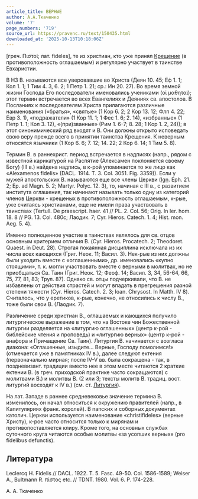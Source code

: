 ```yaml
---
article_title: ВЕРНЫЕ
author: А.А.Ткаченко
volume: '7'
page_numbers: '719'
source_url: https://pravenc.ru/text/150435.html
downloaded_at: '2025-10-13T10:18:06Z'
---
```


[греч. Πιστοί; лат. fideles], те из христиан, кто уже принял [Крещение](https://pravenc.ru/text/Крещение.html) (в противоположность оглашаемым) и регулярно участвует в таинстве Евхаристии.

В НЗ В. называются все уверовавшие во Христа (Деян 10. 45; Еф 1. 1; Кол 1. 1; 1 Тим 4. 3, 6. 2; 1 Петр 1. 21; ср.: Ин 20. 27). Во время земной жизни Господа Его последователи именовались учениками (οἱ μαθηταὶ); этот термин встречается во всех Евангелиях и Деяниях св. апостолов. В Посланиях к последователям Христа прилагаются различные наименования («братья», «святые» (1 Кор 6. 2; 2 Кор 13. 12; Флп 4. 22; Евр 3. 1), «подражатели» (1 Кор 11. 1; 1 Фес 1. 6; 2. 14), «избранные» (1 Петр 1. 1; Кол 3. 12), «(при)званные» (Рим 1. 6-7; 8. 28; 1 Кор 1. 2, 24)); в этот синонимический ряд входят и В. Они должны открыто исповедать свою веру прежде всего в принятии таинства Крещения. К неверным относятся язычники (1 Кор 6. 6; 7. 12; 14. 22; 2 Кор 6. 14; 1 Тим 5. 8).

Термин В. в раннехрист. период встречается в надписях (напр., рядом с известной карикатурой на Распятие (Алексамен поклоняется своему Богу) (III в.) найдена надпись, в к-рой упоминается то же лицо как «Alexamenos fidelis» (DACL. 1914. T. 3. Col. 3051. Fig. 3359)). Если у мужей апостольских В. называются еще все члены Церкви ([Ign](https://pravenc.ru/text/Ign.html). Eph. 21. 2; Ep. ad Magn. 5. 2; Martyr. Polyc. 12. 3), то, начиная с III в., с развитием института оглашения, так начинают называть только одну из категорий членов Церкви - крещеных в противоположность оглашаемым, к-рые, уже считаясь христианами, еще не имели права участвовать в таинствах (Tertull. De praescript. haer. 41 // PL. 2. Col. 56; Orig. In Ier. hom. 18. 8 // PG. 13. Col. 480c; Лаодик. 7; Cyr. Hieros. Catech. 1. 4; Hist. mon. Aeg. 5. 4).

Именно полноценное участие в таинствах являлось для св. отцов основным критерием отличия В. (Cyr. Hieros. Procatech. 2; Theodoret. Quaest. in Deut. 28). Строгая покаянная дисциплина исключала из их числа всех кающихся (Григ. Неок. 11; Васил. 3). Нек-рые из них должны были уходить вместе с «оглашенными», др. именовались «купно стоящими», т. к. могли участвовать вместе с верными в молитвах, но не приобщаться Св. Таин (Григ. Неок. 12; Феоф. 14; Васил. 3, 34, 56-64, 66, 75, 77, 81, 83; Трул. 87). Однако св. отцы подчеркивали, что В. не избавлены от действия страстей и могут впадать в прегрешения разной степени тяжести (Cyr. Hieros. Catech. 2. 3; Ioan. Chrysost. In Matth. IV 8). Считалось, что у еретиков, к-рые, конечно, не относились к числу В., тоже были свои В. (Лаодик. 7).

Различение среди христиан В., оглашаемых и кающихся получило литургическое выражение в том, что на Востоке чин Божественной литургии разделяется на «литургию оглашенных» (центр к-рой - библейские чтения и проповедь) и «литургию верных» (центр к-рой - анафора и Причащение Св. Таин). Литургия В. начинается с возгласа диакона: «Оглашенные, изыдите... Верные, Господу помолимся!» (отмечается уже в памятниках IV в.), далее следуют ектения (первоначально мирная; после IV-V вв. была сокращена - так, в поздневизант. традиции вместо нее в этом месте читаются 2 краткие ектении В. (в греч. приходской практике часто сокращаются) с молитвами В.) и молитвы В. (2 или 3; тексты молитв В. традиц. вост. литургий восходят к IV в.) (см. ст. [Литургия](https://pravenc.ru/text/Литургия.html)).

На лат. Западе в раннее средневековье значение термина В. изменилось, он начал относиться к окружению правителей (напр., в Капитуляриях франк. королей). В папских и соборных документах католич. Церкви используется наименование «christifideles» (верные Христу), к-рое часто относится только к мирянам и противопоставляется клиру. Кроме того, на основных службах суточного круга читаются особые молитвы «за усопших верных» (pro fidelibus defunctis).

## Литература

Leclercq H. Fidelis // DACL. 1922. T. 5. Fasc. 49-50. Col. 1586-1589; Weiser A., Bultmann R. πίστος etc. // TDNT. 1980. Vol. 6. P. 174-228.

А. А. Ткаченко
